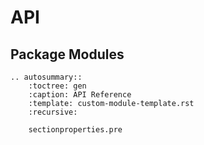 # API

## Package Modules

```{eval-rst}
.. autosummary::
    :toctree: gen
    :caption: API Reference
    :template: custom-module-template.rst
    :recursive:

    sectionproperties.pre
```
